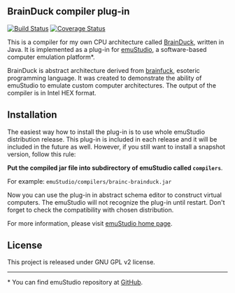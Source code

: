 BrainDuck compiler plug-in
---------------------------
[![Build Status](https://travis-ci.org/vbmacher/brainc-brainduck.png)](https://travis-ci.org/vbmacher/brainc-brainduck)
[![Coverage Status](https://coveralls.io/repos/vbmacher/brainc-brainduck/badge.png?branch=branch-0_15)](https://coveralls.io/r/vbmacher/brainc-brainduck?branch=branch-0_15)

This is a compiler for my own CPU architecture called [BrainDuck](https://github.com/vbmacher/brainduck-cpu),
written in Java. It is implemented as a plug-in for [emuStudio](http://emustudio.sf.net), a software-based
computer emulation platform\*.

BrainDuck is abstract architecture derived from [brainfuck](http://en.wikipedia.org/wiki/Brainfuck), esoteric
programming language. It was created to demonstrate the ability of emuStudio to emulate custom computer architectures.
The output of the compiler is in Intel HEX format.

Installation
------------

The easiest way how to install the plug-in is to use whole emuStudio distribution release. This plug-in is
included in each release and it will be included in the future as well. However, if you still want to install
a snapshot version, follow this rule: 

**Put the compiled jar file into subdirectory of emuStudio called `compilers`**.

For example: `emuStudio/compilers/brainc-brainduck.jar`

Now you can use the plug-in in abstract schema editor to construct virtual computers. The emuStudio
will not recognize the plug-in until restart. Don't forget to check the compatibility with chosen
distribution.

For more information, please visit [emuStudio home page](http://emustudio.sourceforge.net/downloads.html).

License
-------

This project is released under GNU GPL v2 license.

* * *

\* You can find emuStudio repository at [GitHub](https://github.com/vbmacher/emuStudio).
